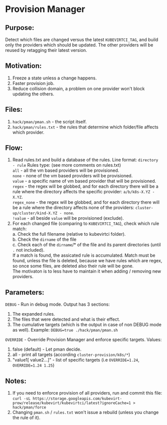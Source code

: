 # Provision Manager

## Purpose:
Detect which files are changed versus the latest `KUBEVIRTCI_TAG`,
and build only the providers which should be updated.
The other providers will be reused by retagging their latest version.

## Motivation:
1. Freeze a state unless a change happens.
2. Faster provision job.
3. Reduce collision domain, a problem on one provider won't block updating the others.

## Files:
1. `hack/pman/pman.sh` - the script itself.
2. `hack/pman/rules.txt` - the rules that determine which folder/file affects which provider.

## Flow:
1. Read rules.txt and build a database of the rules.
Line format: `directory - rule`
Rules type: (see more comments on rules.txt)  
`all` - all the vm based providers will be provisioned.  
`none` - none of the vm based providers will be provisioned.  
`value` - a specific name of vm based provider that will be provisioned.  
`regex` - the regex will be globbed, and for each directory there will be a rule
        where the directory affects the specific provider: `a/b/k8s-X.YZ - X.YZ`.  
`regex_none` - the regex will be globbed, and for each directory there will be a rule
        where the directory affects none of the providers: `cluster-up/cluster/kind-X.YZ - none`.  
`!value` - all beside `value` will be provisioned (exclude).  
2. For each changed file (comparing to `KUBEVIRTCI_TAG`), check which rule match:  
a. Check the full filename (relative to kubevirtci folder).  
b. Check the `dirname` of the file  
c. Check each of the `dirname`/* of the file and its parent directories (until `.` not included).  
If a match is found, the assicated rule is accumulated.
Match must be found, unless the file is deleted,
because we have rules which are regex, so once some files, are deleted also their rule will be gone.  
The motivaton is to less have to maintain it when adding / removing new providers.

## Parameters:
`DEBUG` - Run in debug mode.
Output has 3 sections:
1. The expanded rules.
2. The files that were detected and what is their effect.
3. The cumulative targets (which is the output in case of non DEBUG mode as well).
Example: `DEBUG=true ./hack/pman/pman.sh`

`OVERRIDE` - Override Provision Manager and enforce specific targets.
Values:
1. false (default) - Let pman decide.
2. all - print all targets (according `cluster-provision/k8s/*`)
3. "value1[ value2...]" - list of specific targets (i.e `OVERRIDE=1.24`, `OVERRIDE=1.24 1.25`)

## Notes:
1. If you need to enforce provision of all providers, run and commit this file:
`curl -sL https://storage.googleapis.com/kubevirt-prow/release/kubevirt/kubevirtci/latest?ignoreCache=1 > hack/pman/force`
2. Changing `pman.sh` / `rules.txt` won't issue a rebuild (unless you change the rule of it).